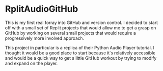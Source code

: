# RplitAudioGitHub

This is my first real forray into GitHub and version control. I decided to start off with a small set of Replit projects that would allow me to get a grasp on GitHub by working on several small projects that would require a progressively more involved approach.

This project in particular is a replica of their Python Audio Player tutorial. I thought it would be a good place to start because it's relatively accessible and would be a quick way to get a little GitHub workout by trying to modify and expand on the player.
